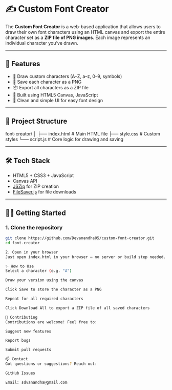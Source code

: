 # ✍️ Custom Font Creator

The **Custom Font Creator** is a web-based application that allows users to draw their own font characters using an HTML canvas and export the entire character set as a **ZIP file of PNG images**. Each image represents an individual character you’ve drawn.

---

## 🚀 Features

- 🎨 Draw custom characters (A–Z, a–z, 0–9, symbols)
- 💾 Save each character as a PNG
- 📦 Export all characters as a ZIP file
- 🧠 Built using HTML5 Canvas, JavaScript
- 🧼 Clean and simple UI for easy font design

---

## 📂 Project Structure

font-creator/
│
├── index.html # Main HTML file
├── style.css # Custom styles
└──  script.js # Core logic for drawing and saving


---

## 🛠️ Tech Stack

- HTML5 + CSS3 + JavaScript
- Canvas API
- [JSZip](https://stuk.github.io/jszip/) for ZIP creation
- [FileSaver.js](https://github.com/eligrey/FileSaver.js) for file downloads

---

## 🧑‍💻 Getting Started

### 1. Clone the repository

```bash
git clone https://github.com/Devanandha05/custom-font-creator.git
cd font-creator

2. Open in your browser
Just open index.html in your browser — no server or build step needed.

✨ How to Use
Select a character (e.g. "A")

Draw your version using the canvas

Click Save to store the character as a PNG

Repeat for all required characters

Click Download All to export a ZIP file of all saved characters

🙌 Contributing
Contributions are welcome! Feel free to:

Suggest new features

Report bugs

Submit pull requests

📫 Contact
Got questions or suggestions? Reach out:

GitHub Issues

Email: sdvanandha@gmail.com

